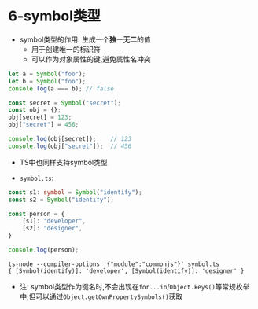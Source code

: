# 6-symbol类型

- symbol类型的作用: 生成一个**独一无二**的值
  - 用于创建唯一的标识符
  - 可以作为对象属性的键,避免属性名冲突

```javascript
let a = Symbol("foo");
let b = Symbol("foo");
console.log(a === b); // false
```

```javascript
const secret = Symbol("secret");
const obj = {};
obj[secret] = 123;
obj["secret"] = 456;

console.log(obj[secret]);    // 123
console.log(obj["secret"]);  // 456
```

- TS中也同样支持symbol类型

- `symbol.ts`:

```typescript
const s1: symbol = Symbol("identify");
const s2 = Symbol("identify");

const person = {
    [s1]: "developer",
    [s2]: "designer",
}

console.log(person);
```

```
ts-node --compiler-options '{"module":"commonjs"}' symbol.ts
{ [Symbol(identify)]: 'developer', [Symbol(identify)]: 'designer' }
```

- 注: symbol类型作为键名时,不会出现在`for...in`/`Object.keys()`等常规枚举中,但可以通过`Object.getOwnPropertySymbols()`获取
